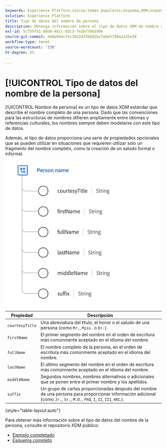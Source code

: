 ```yaml
---
keywords: Experience Platform;inicio;temas populares;esquema;XDM;esquemas;esquemas;fullName;xdm:fullName;nombre de persona;nombre;tipo de datos;tipo de datos;
solution: Experience Platform
title: Tipo de datos del nombre de persona
description: Obtenga información sobre el tipo de datos XDM de nombre de persona.
exl-id: 5cf55fb1-b6b0-4d1c-93c3-7e2b7766599e
source-git-commit: de8e944cfec3b52d25bb02bcfebe57d6a2a35e39
workflow-type: tm+mt
source-wordcount: '230'
ht-degree: 6%

---
```


# [!UICONTROL Tipo de datos del nombre de la persona]

[!UICONTROL Nombre de persona] es un tipo de datos XDM estándar que describe el nombre completo de una persona. Dado que las convenciones para las estructuras de nombres difieren ampliamente entre idiomas y referencias culturales, los nombres siempre deben modelarse con este tipo de datos.

Además, el tipo de datos proporciona una serie de propiedades opcionales que se pueden utilizar en situaciones que requieren utilizar solo un fragmento del nombre completo, como la creación de un saludo formal o informal.

<img src="../images/data-types/person-name.png" width="500" /><br />

| Propiedad | Descripción |
| --- | --- |
| `courtesyTitle` | Una abreviatura del título, el honor o el saludo de una persona (como `Mr.`, `Miss.` o `Dr.`). |
| `firstName` | El primer segmento del nombre en el orden de escritura más comúnmente aceptado en el idioma del nombre. |
| `fullName` | El nombre completo de la persona, en el orden de escritura más comúnmente aceptado en el idioma del nombre. |
| `lastName` | El último segmento del nombre en el orden de escritura más comúnmente aceptado en el idioma del nombre. |
| `middleName` | Segundos nombres, nombres alternativos o adicionales que se ponen entre el primer nombre y los apellidos. |
| `suffix` | Un grupo de cartas proporcionadas después del nombre de una persona para proporcionar información adicional (como `Jr.`, `Sr.`, `M.D.`, `PhD`, `I`, `II`, `III`, etc.). |

{style="table-layout:auto"}

Para obtener más información sobre el tipo de datos del nombre de la persona, consulte el repositorio XDM público:

* [Ejemplo completado](https://github.com/adobe/xdm/blob/master/components/datatypes/person/person-name.example.1.json)
* [Esquema completo](https://github.com/adobe/xdm/blob/master/components/datatypes/person/person-name.schema.json)
